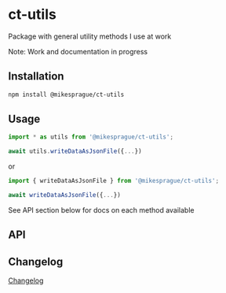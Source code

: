 # ct-utils

Package with general utility methods I use at work

Note: Work and documentation in progress

## Installation

```bash
npm install @mikesprague/ct-utils
```

## Usage

```javascript
import * as utils from '@mikesprague/ct-utils';

await utils.writeDataAsJsonFile({...})
```

or

```javascript
import { writeDataAsJsonFile } from '@mikesprague/ct-utils';

await writeDataAsJsonFile({...})
```

See API section below for docs on each method available

## API

## Changelog

[Changelog](https://github.com/mikesprague/packages/blob/main/packages/ct-utils/CHANGELOG.md)
